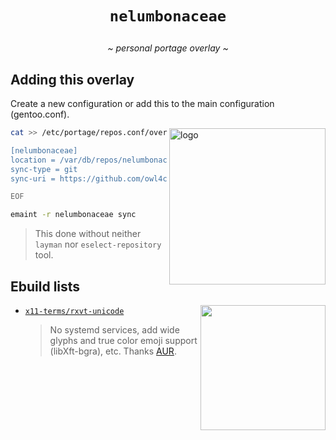 # <p align="center">`nelumbonaceae`</p>

<p align="center"><i>~ personal portage overlay ~</i></p>

## Adding this overlay <img alt="" align="right" src="https://badges.pufler.dev/visits/owl4ce/nelumbonaceae?style=flat-square&label=&color=000000&logo=GitHub&logoColor=white&labelColor=373e4d"/>

Create a new configuration or add this to the main configuration (gentoo.conf).

<a href="#adding-this-overlay-"><img alt="logo" align="right" width="250px" src="https://repository-images.githubusercontent.com/384169861/e8405080-e0ba-11eb-9ff2-744e4ee2e2e2"/></a>
```sh
cat >> /etc/portage/repos.conf/overlay.conf << "EOF"

[nelumbonaceae]
location = /var/db/repos/nelumbonaceae
sync-type = git
sync-uri = https://github.com/owl4ce/nelumbonaceae.git

EOF
```
```sh
emaint -r nelumbonaceae sync
```
> This done without neither `layman` nor `eselect-repository` tool. 

## Ebuild lists
<img alt="" align="right" width="200px"  src="https://i.ibb.co/X8QNrkW/2021-07-09-154736-546x286-scrot.png"/> 

* [`x11-terms/rxvt-unicode`](./x11-terms/rxvt-unicode/)

   > No systemd services, add wide glyphs and true color emoji support (libXft-bgra), etc. Thanks [AUR](https://aur.archlinux.org/packages/rxvt-unicode-truecolor-wide-glyphs/).

